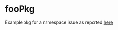 fooPkg
======

Example pkg for a namespace issue as reported [here](https://stat.ethz.ch/pipermail/bioc-devel/2014-July/005934.html)
